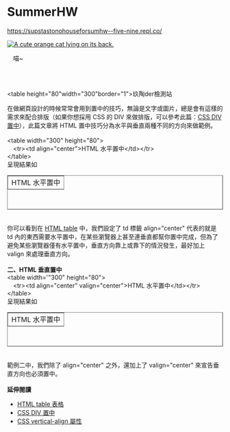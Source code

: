 # SummerHW
https://supstastonohouseforsumhw--five-nine.repl.co/


  <a href="#"><img src="https://bit.ly/fcc-relaxing-cat" alt="A cute orange cat lying on its back."></a>
<table>
　<tr>喵~</tr>
</table>

<img src="http://ddragon.leagueoflegends.com/cdn/img/champion/splash/Akali_6.jpg" alt="">


<br><table height="80"width="300"border="1"><tbody><tr><td align="center">玖陶der檢測站</td></tr></tbody></table><br>



<div id='content'>在做網頁設計的時候常常會用到置中的技巧，無論是文字或圖片，總是會有這樣的需求來配合排版（如果你想採用 CSS 的 DIV 來做排版，可以參考此篇：<a title="CSS DIV 置中" href="info.php?tid=147">CSS DIV 置中</a>），此篇文章將 HTML 置中技巧分為水平與垂直兩種不同的方向來做範例。<br><br><div id="CodeBox">&lt;table width="300" height="80"&gt;<br>　&lt;tr&gt;&lt;td align="center"&gt;HTML 水平置中&lt;/td&gt;&lt;/tr&gt;<br>&lt;/table&gt;<br></div>呈現結果如<br><table height="80" width="300" border="1"><tbody><tr><td align="center">HTML 水平置中</td></tr></tbody></table><br>你可以看到在 <a href="info.php?tid=116" title="HTML table">HTML table</a> 中，我們設定了 td 標籤 align="center" 代表的就是 td 內的東西需要水平置中，在某些瀏覽器上甚至連垂直都幫你置中完成，但為了避免某些瀏覽器僅有水平置中，垂直方向靠上或靠下的情況發生，最好加上 valign 來處理垂直方向。<br><br><b>二、HTML 垂直置中</b><div id="CodeBox">&lt;table width='"300" height="80"&gt;<br>　&lt;tr&gt;&lt;td align="center" valign="center"&gt;HTML 水平置中&lt;/td&gt;&lt;/tr&gt;<br>&lt;/table&gt;</div>呈現結果如<br><table height="80" width="300" border="1"><tbody><tr><td valign="center" align="center">HTML 水平置中</td></tr> </tbody></table><br>範例二中，我們除了 align="center" 之外，還加上了 valign="center" 來宣告垂直方向也必須置中。<br><br><b>延伸閱讀</b><ul><li><a href="info.php?tid=116">HTML table 表格</a></li><li><a href="info.php?tid=147">CSS DIV 置中</a></li><li><a href="info.php?tid=CSS_vertical-align_%E5%B1%AC%E6%80%A7" title="CSS vertical-align 屬性">CSS vertical-align 屬性</a></li></ul></div>

<img src="https://www.sciencealert.com/images/2018-07/737-shape-cell-skin-scutoid-1.jpg" alt="">


<script type="text/javascript" src="https://ssl.gstatic.com/trends_nrtr/1513_RC03/embed_loader.js"></script> <script type="text/javascript"> trends.embed.renderExploreWidget("TIMESERIES", {"comparisonItem":[{"keyword":"scutoid","geo":"TW","time":"now 7-d"}],"category":0,"property":""}, {"exploreQuery":"date=now%207-d&geo=TW&q=scutoid","guestPath":"https://trends.google.com.tw:443/trends/embed/"}); </script> 

